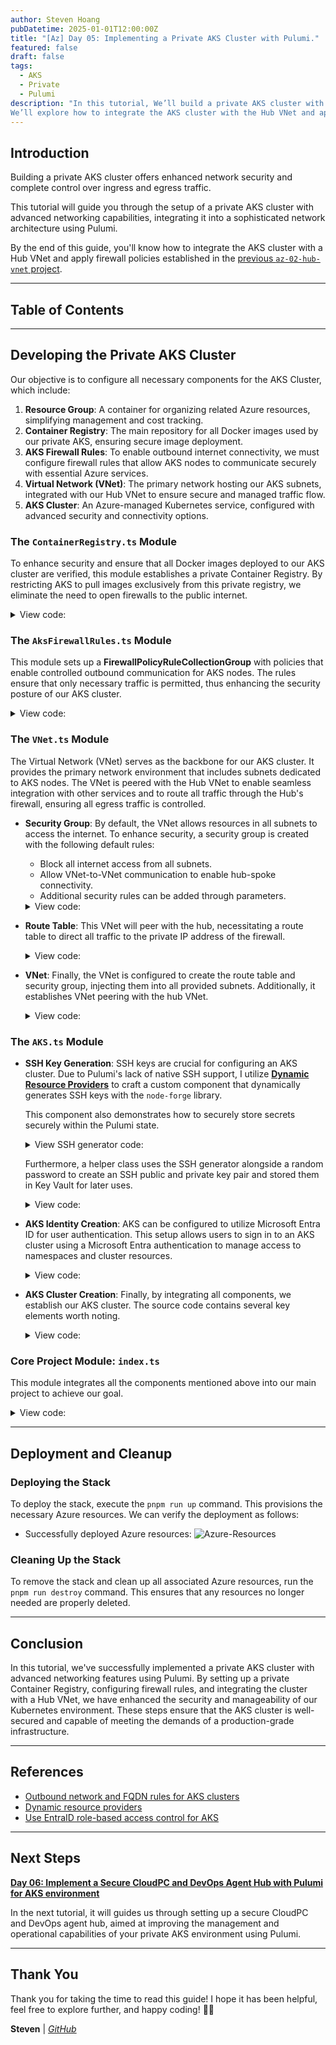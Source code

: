 ```yaml
---
author: Steven Hoang
pubDatetime: 2025-01-01T12:00:00Z
title: "[Az] Day 05: Implementing a Private AKS Cluster with Pulumi."
featured: false
draft: false
tags:
  - AKS
  - Private
  - Pulumi
description: "In this tutorial, We’ll build a private AKS cluster with advanced networking features. 
We’ll explore how to integrate the AKS cluster with the Hub VNet and apply the firewall policies we’ve created."
---
```


## Introduction

Building a private AKS cluster offers enhanced network security and complete control over ingress and egress traffic.

This tutorial will guide you through the setup of a private AKS cluster with advanced networking capabilities, integrating it into a sophisticated network architecture using Pulumi.

By the end of this guide, you'll know how to integrate the AKS cluster with a Hub VNet and apply firewall policies established in the [previous `az-02-hub-vnet` project](az-04-pulumi-private-aks-hub-vnet-development).

---

## Table of Contents

---

## Developing the Private AKS Cluster

Our objective is to configure all necessary components for the AKS Cluster, which include:

1. **Resource Group**: A container for organizing related Azure resources, simplifying management and cost tracking.
2. **Container Registry**: The main repository for all Docker images used by our private AKS, ensuring secure image deployment.
3. **AKS Firewall Rules**: To enable outbound internet connectivity, we must configure firewall rules that allow AKS nodes to communicate securely with essential Azure services.
4. **Virtual Network (VNet)**: The primary network hosting our AKS subnets, integrated with our Hub VNet to ensure secure and managed traffic flow.
5. **AKS Cluster**: An Azure-managed Kubernetes service, configured with advanced security and connectivity options.

### The `ContainerRegistry.ts` Module

To enhance security and ensure that all Docker images deployed to our AKS cluster are verified, this module establishes a private Container Registry. By restricting AKS to pull images exclusively from this private registry, we eliminate the need to open firewalls to the public internet.

<details><summary>View code:</summary>

[inline](https://github.com/baoduy/drunk-azure-pulumi-articles/blob/main/az-03-aks-cluster/ContainerRegistry.ts#L1-L32)

</details>

### The `AksFirewallRules.ts` Module

This module sets up a **FirewallPolicyRuleCollectionGroup** with policies that enable controlled outbound communication for AKS nodes. The rules ensure that only necessary traffic is permitted, thus enhancing the security posture of our AKS cluster.

<details><summary>View code:</summary>

[inline](https://github.com/baoduy/drunk-azure-pulumi-articles/blob/main/az-03-aks-cluster/AksFirewallRules.ts#L1-L104)

</details>

### The `VNet.ts` Module

The Virtual Network (VNet) serves as the backbone for our AKS cluster. It provides the primary network environment that includes subnets dedicated to AKS nodes.
The VNet is peered with the Hub VNet to enable seamless integration with other services and to route all traffic through the Hub's firewall, ensuring all egress traffic is controlled.

- **Security Group**: By default, the VNet allows resources in all subnets to access the internet. To enhance security, a security group is created with the following default rules:

  - Block all internet access from all subnets.
  - Allow VNet-to-VNet communication to enable hub-spoke connectivity.
  - Additional security rules can be added through parameters.

  <details><summary>View code:</summary>

  [inline](https://github.com/baoduy/drunk-azure-pulumi-articles/blob/main/az-03-aks-cluster/VNet.ts#L10-L56)

  </details>

- **Route Table**: This VNet will peer with the hub, necessitating a route table to direct all traffic to the private IP address of the firewall.

  <details><summary>View code:</summary>

  [inline](https://github.com/baoduy/drunk-azure-pulumi-articles/blob/main/az-03-aks-cluster/VNet.ts#L59-L76)

  </details>

- **VNet**: Finally, the VNet is configured to create the route table and security group, injecting them into all provided subnets. Additionally, it establishes VNet peering with the hub VNet.

  <details><summary>View code:</summary>

  [inline](https://github.com/baoduy/drunk-azure-pulumi-articles/blob/main/az-03-aks-cluster/VNet.ts#L78-L173)

  </details>

### The `AKS.ts` Module

- **SSH Key Generation**: SSH keys are crucial for configuring an AKS cluster. Due to Pulumi's lack of native SSH support, I utilize **[Dynamic Resource Providers](https://www.pulumi.com/docs/iac/concepts/resources/dynamic-providers/)** to craft a custom component that dynamically generates SSH keys with the `node-forge` library.

  This component also demonstrates how to securely store secrets securely within the Pulumi state.
   <details><summary>View SSH generator code:</summary>

  [inline](https://github.com/baoduy/drunk-azure-pulumi-articles/blob/main/az-03-aks-cluster/SshGenerator.ts#L1-L129)

   </details>

  Furthermore, a helper class uses the SSH generator alongside a random password to create an SSH public and private key pair and stored them in Key Vault for later uses.
   <details><summary>View code:</summary>

  [inline](https://github.com/baoduy/drunk-azure-pulumi-articles/blob/main/az-03-aks-cluster/Aks.ts#L36-L80)

   </details>

- **AKS Identity Creation**: AKS can be configured to utilize Microsoft Entra ID for user authentication.
  This setup allows users to sign in to an AKS cluster using a Microsoft Entra authentication to manage access to namespaces and cluster resources.
  <details><summary>View code:</summary>

  [inline](https://github.com/baoduy/drunk-azure-pulumi-articles/blob/main/az-03-aks-cluster/Aks.ts#8-34)

  </details>

- **AKS Cluster Creation**: Finally, by integrating all components, we establish our AKS cluster. The source code contains several key elements worth noting.
  <details><summary>View code:</summary>

  [inline](https://github.com/baoduy/drunk-azure-pulumi-articles/blob/main/az-03-aks-cluster/Aks.ts#82-267)

  </details>

### Core Project Module: `index.ts`

This module integrates all the components mentioned above into our main project to achieve our goal.

<details><summary>View code:</summary>

[inline](https://github.com/baoduy/drunk-azure-pulumi-articles/blob/main/az-03-aks-cluster/index.ts#1-93)

</details>

---

## Deployment and Cleanup

### Deploying the Stack

To deploy the stack, execute the `pnpm run up` command. This provisions the necessary Azure resources. We can verify the deployment as follows:

- Successfully deployed Azure resources:
  ![Azure-Resources](/assets/az-05-pulumi-private-aks-cluster-env/az-03-aks-cluster.png)

### Cleaning Up the Stack

To remove the stack and clean up all associated Azure resources, run the `pnpm run destroy` command. This ensures that any resources no longer needed are properly deleted.

---

## Conclusion

In this tutorial, we've successfully implemented a private AKS cluster with advanced networking features using Pulumi.
By setting up a private Container Registry, configuring firewall rules, and integrating the cluster with a Hub VNet, we have enhanced the security and manageability of our Kubernetes environment.
These steps ensure that the AKS cluster is well-secured and capable of meeting the demands of a production-grade infrastructure.

---

## References

- [Outbound network and FQDN rules for AKS clusters](https://learn.microsoft.com/en-us/azure/aks/outbound-rules-control-egress)
- [Dynamic resource providers](https://www.pulumi.com/docs/iac/concepts/resources/dynamic-providers/)
- [Use EntraID role-based access control for AKS](https://learn.microsoft.com/en-us/azure/aks/manage-azure-rbac?tabs=azure-cli)

---

## Next Steps

**[Day 06: Implement a Secure CloudPC and DevOps Agent Hub with Pulumi for AKS environment](/posts/az-06-pulumi-private-aks-cloudpc-hub)**

In the next tutorial, it will guides us through setting up a secure CloudPC and DevOps agent hub, aimed at improving the management and operational capabilities of your private AKS environment using Pulumi.

---

## Thank You

Thank you for taking the time to read this guide! I hope it has been helpful, feel free to explore further, and happy coding! 🌟✨

**Steven** | _[GitHub](https://github.com/baoduy)_
